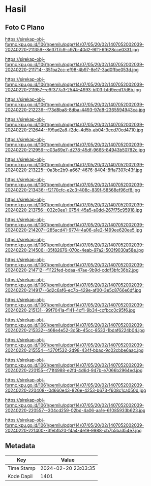 # Hasil

## Foto C Plano

https://sirekap-obj-formc.kpu.go.id/1061/pemilu/pdpr/14/07/05/20/02/1407052002039-20240220-211359--8e37f7c9-c97b-40d2-9ff1-6f628cce0331.jpg

https://sirekap-obj-formc.kpu.go.id/1061/pemilu/pdpr/14/07/05/20/02/1407052002039-20240220-211714--351ba2cc-ef98-4b97-8e17-3ad0ffbe053d.jpg

https://sirekap-obj-formc.kpu.go.id/1061/pemilu/pdpr/14/07/05/20/02/1407052002039-20240220-211957--e9f377a3-2544-4993-bf03-bfd9eed17d6b.jpg

https://sirekap-obj-formc.kpu.go.id/1061/pemilu/pdpr/14/07/05/20/02/1407052002039-20240220-212236--f73d8ba8-8dba-4493-97d8-2365594943ca.jpg

https://sirekap-obj-formc.kpu.go.id/1061/pemilu/pdpr/14/07/05/20/02/1407052002039-20240220-212644--f99ad2a8-f2dc-4d5b-ab04-3ecd70cd4710.jpg

https://sirekap-obj-formc.kpu.go.id/1061/pemilu/pdpr/14/07/05/20/02/1407052002039-20240220-212956--c03a69e7-d278-45df-9665-84943b50782c.jpg

https://sirekap-obj-formc.kpu.go.id/1061/pemilu/pdpr/14/07/05/20/02/1407052002039-20240220-213225--0a3bc2b9-a667-4676-8404-8ffa7307c43f.jpg

https://sirekap-obj-formc.kpu.go.id/1061/pemilu/pdpr/14/07/05/20/02/1407052002039-20240220-213436--f2170cfc-e2c3-408c-839f-58568ef96cf8.jpg

https://sirekap-obj-formc.kpu.go.id/1061/pemilu/pdpr/14/07/05/20/02/1407052002039-20240220-213756--032c0ee1-0754-45a5-a0dd-267f75c95918.jpg

https://sirekap-obj-formc.kpu.go.id/1061/pemilu/pdpr/14/07/05/20/02/1407052002039-20240220-214207--285acd41-9774-4a06-a1e2-f499ee620ee5.jpg

https://sirekap-obj-formc.kpu.go.id/1061/pemilu/pdpr/14/07/05/20/02/1407052002039-20240220-214506--05f82676-070c-4eab-97a2-503f9030a58e.jpg

https://sirekap-obj-formc.kpu.go.id/1061/pemilu/pdpr/14/07/05/20/02/1407052002039-20240220-214712--f1122fed-bdaa-47ae-9b9d-cddf3bfc36b2.jpg

https://sirekap-obj-formc.kpu.go.id/1061/pemilu/pdpr/14/07/05/20/02/1407052002039-20240220-214917--6d2c6af6-ec7b-429e-af00-3e5c8766e6df.jpg

https://sirekap-obj-formc.kpu.go.id/1061/pemilu/pdpr/14/07/05/20/02/1407052002039-20240220-215131--99f7041a-f141-4cf1-9b34-ccfbcc0c95f6.jpg

https://sirekap-obj-formc.kpu.go.id/1061/pemilu/pdpr/14/07/05/20/02/1407052002039-20240220-215332--468e4e52-3d5b-45cc-8533-1bdaf6224b04.jpg

https://sirekap-obj-formc.kpu.go.id/1061/pemilu/pdpr/14/07/05/20/02/1407052002039-20240220-215554--4370f532-2d98-434f-bbac-9c02cbbe6aac.jpg

https://sirekap-obj-formc.kpu.go.id/1061/pemilu/pdpr/14/07/05/20/02/1407052002039-20240220-220155--f71f4988-e2fd-4d6d-947b-e7066b2964ed.jpg

https://sirekap-obj-formc.kpu.go.id/1061/pemilu/pdpr/14/07/05/20/02/1407052002039-20240220-220408--0d660e43-826e-4253-b673-f608c1ca050d.jpg

https://sirekap-obj-formc.kpu.go.id/1061/pemilu/pdpr/14/07/05/20/02/1407052002039-20240220-220557--304cd259-02bd-4a06-aa1e-61085933b623.jpg

https://sirekap-obj-formc.kpu.go.id/1061/pemilu/pdpr/14/07/05/20/02/1407052002039-20240220-221400--3febfb20-f4a4-4e19-9988-cb7b5ba354e7.jpg


## Metadata

| Key        | Value               |
| ---------- | ------------------- |
| Time Stamp | 2024-02-20 23:03:35 |
| Kode Dapil | 1401                |



